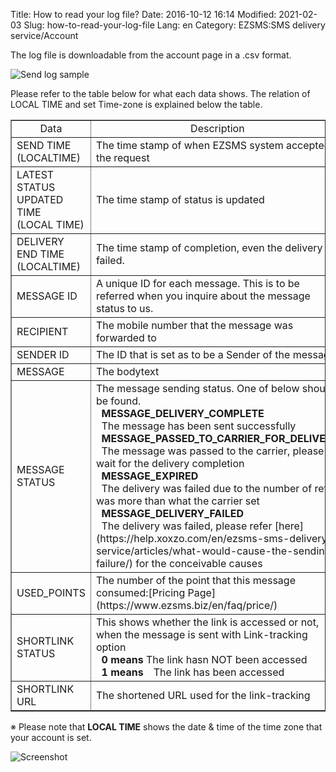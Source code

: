 Title: How to read your log file?
Date: 2016-10-12 16:14
Modified: 2021-02-03
Slug: how-to-read-your-log-file
Lang: en
Category: EZSMS:SMS delivery service/Account

The log file is downloadable from the account page in a .csv format.

![Send log sample]({filename}/images/how-to-read-your-log-file/01.png)

Please refer to the table below for what each data shows. 
The relation of LOCAL TIME and set Time-zone is explained below the table.

<div class="table-responsive">
  <table border="1" cellpadding="1" cellspacing="1">
    <tbody>
      <tr>
        <td style="text-align: center;">Data</td>
        <td style="text-align: center;">Description</td>
      </tr>
      <tr>
        <td>SEND TIME<br>
        (LOCALTIME)</td>
        <td>The time stamp of when EZSMS system accepted the request</td>
      </tr>
      <tr>
        <td>LATEST STATUS UPDATED TIME<br>
        (LOCAL TIME)</td>
        <td>The time stamp of status is updated</td>
      </tr>
      <tr>
        <td>DELIVERY END TIME<br>
        (LOCALTIME)</td>
        <td>The time stamp of completion, even the delivery is failed.</td>
      </tr>
      <tr>
        <td>MESSAGE ID</td>
        <td>A unique ID for each message. This is to be referred when you inquire about the message status to us.</td>
      </tr>
      <tr>
        <td>RECIPIENT</td>
        <td>The mobile number that the message was forwarded to</td>
      </tr>
      <tr>
        <td>SENDER ID</td>
        <td>The ID that is set as to be a Sender of the message</td>
      </tr>
      <tr>
        <td>MESSAGE</td>
        <td>The bodytext</td>
      </tr>
      <tr>
        <td>MESSAGE STATUS</td>
        <td>The message sending status. One of below should be found.<br>
        &nbsp;&nbsp;<strong>MESSAGE_DELIVERY_COMPLETE</strong><br>
        &nbsp;&nbsp;The message has been sent successfully<br>
        &nbsp;&nbsp;<strong>MESSAGE_PASSED_TO_CARRIER_FOR_DELIVERY</strong><br>
        &nbsp;&nbsp;The message was passed to the carrier, please wait for the delivery completion<br>
        &nbsp;&nbsp;<strong>MESSAGE_EXPIRED</strong><br>
        &nbsp;&nbsp;The delivery was failed due to the number of retry was more than what the carrier set<br>
        &nbsp;&nbsp;<strong>MESSAGE_DELIVERY_FAILED</strong><br>
        &nbsp;&nbsp;The delivery was failed, please refer [here](https://help.xoxzo.com/en/ezsms-sms-delivery-service/articles/what-would-cause-the-sending-failure/) for the conceivable causes</td>
      </tr>
      <tr>
        <td>USED_POINTS</td>
        <td>The number of the point that this message consumed:[Pricing Page](https://www.ezsms.biz/en/faq/price/)</td>
      </tr>
      <tr>
        <td>SHORTLINK STATUS</td>
        <td>This shows whether the link is accessed or not, when the message is sent with Link-tracking option<br>
        &nbsp;&nbsp;<strong>0 means</strong> The link hasn NOT been accessed<br>
        &nbsp;&nbsp;<strong>1 means</strong>　The link has been accessed</td>
      </tr>
      <tr>
        <td>SHORTLINK URL</td>
        <td>The shortened URL used for the link-tracking</td>
      </tr>
    </tbody>
  </table>
</div>

※ Please note that **LOCAL TIME** shows the date & time of the time zone that your account is set.

![Screenshot]({filename}/images/how-to-read-your-log-file/02.png)
